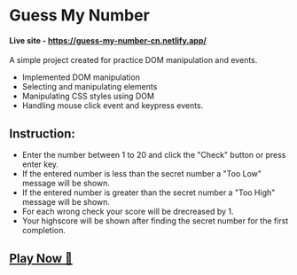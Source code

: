 
# Guess My Number

#### Live site - https://guess-my-number-cn.netlify.app/

A simple project created for practice DOM manipulation and events.

- Implemented DOM manipulation
- Selecting and manipulating elements
- Manipulating CSS styles using DOM
- Handling mouse click event and keypress events.


## Instruction:

- Enter the number between 1 to 20 and click the "Check" button or press enter key.
- If the entered number is less than the secret number a "Too Low" message will be shown.
- If the entered number is greater than the secret number a "Too High" message will be shown.
- For each wrong check your score will be drecreased by 1.
- Your highscore will be shown after finding the secret number for the first completion.

## [Play Now 🎉](https://guess-my-number-cn.netlify.app/)